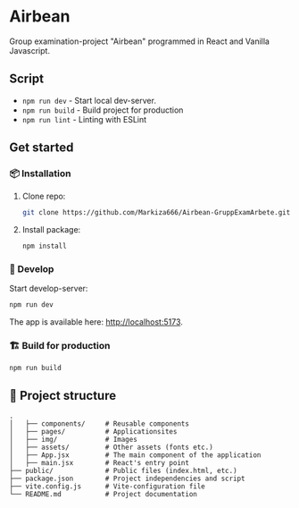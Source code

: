 # Airbean

Group examination-project "Airbean" programmed in React and Vanilla Javascript.

## Script

- `npm run dev` - Start local dev-server.
- `npm run build` - Build project for production
- `npm run lint` - Linting with ESLint

## Get started

### 📦 Installation

1. Clone repo:
   ```sh
   git clone https://github.com/Markiza666/Airbean-GruppExamArbete.git

   ```
2. Install package:
   ```sh
   npm install
   ```

### 🔧 Develop

Start develop-server:
```sh
npm run dev
```
The app is available here: [http://localhost:5173](http://localhost:5173).

### 🏗️ Build for production

```sh
npm run build
```
## 📂 Project structure
```
.
│   ├── components/     # Reusable components
│   ├── pages/          # Applicationsites
│   ├── img/            # Images
│   ├── assets/         # Other assets (fonts etc.)
│   ├── App.jsx         # The main component of the application
│   ├── main.jsx        # React's entry point
├── public/             # Public files (index.html, etc.)
├── package.json        # Project independencies and script
├── vite.config.js      # Vite-configuration file
└── README.md           # Project documentation
```








